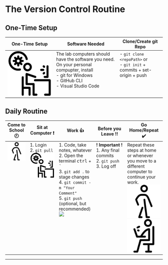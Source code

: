 # The Version Control Routine

## One-Time Setup

| **One-Time Setup** | Software Needed | Clone/Create git Repo |
|--|--|--|
| ![](./Images/working-progress.png) | The lab computers should have the software you need. On your personal compupter, install <br />- git for Windows <br />- GitHub CLI <br />- Visual Studio Code | - `git clone <repoPath>` or <br />- `git init` + commits + set-origin + push<br /> |

## Daily Routine

| Come to School :clock8: | Sit at Computer :heavy_exclamation_mark: | Work :+1: | Before you Leave :bangbang: | Go Home/Repeat :heavy_check_mark: |
|--|--|--|--|--|
| ![](./Images/stick-man-walking.png) | 1. Login <br />2. `git pull` <br />![](Images/working-progress.png) | 1. Code, take notes, whatever <br />2. Open the terminal <kbd>ctrl</kbd> + <kbd>\`</kbd> <br />3. `git add .` to stage changes <br />4. `git commit -m "Your Comment"` <br />5. `git push` (optional, but recommended) <br />![](./Images/working-on-a-pc.png) | **!&nbsp;Important&nbsp;!** <br />1. Any final commits <br />2. `git push` <br />3. Log off | Repeat these steps at home or whenever you move to a different computer to continue your work. <br />![](./Images/stick-man-walking.png) <br />![](./Images/working-on-laptop.png) |

----

<style>
    td {
        vertical-align: top;
    }
</style>

